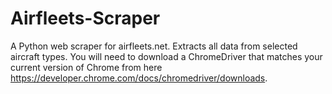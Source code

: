 # Airfleets-Scraper
A Python web scraper for airfleets.net. Extracts all data from selected aircraft types. You will need to download a ChromeDriver that matches your current version of Chrome from here https://developer.chrome.com/docs/chromedriver/downloads.
